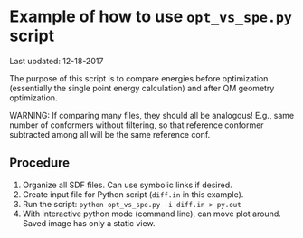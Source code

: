 
# Example of how to use `opt_vs_spe.py` script
Last updated: 12-18-2017

The purpose of this script is to compare energies before optimization
 (essentially the single point energy calculation)
 and after QM geometry optimization.

WARNING: If comparing many files, they should all be analogous!
 E.g., same number of conformers without filtering, so that
 reference conformer subtracted among all will be the same reference conf.

## Procedure
1. Organize all SDF files. Can use symbolic links if desired.
2. Create input file for Python script (`diff.in` in this example).
3. Run the script: `python opt_vs_spe.py -i diff.in > py.out`
4. With interactive python mode (command line), can move plot around. Saved image has only a static view.
